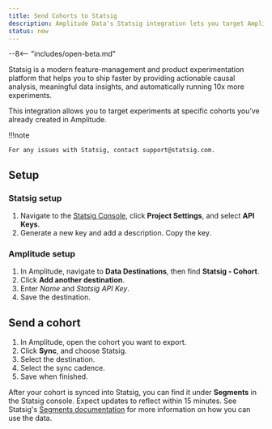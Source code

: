 ```yaml
---
title: Send Cohorts to Statsig
description: Amplitude Data's Statsig integration lets you target Amplitude cohorts with Statsig experiments.
status: new
---
```


--8<-- "includes/open-beta.md"

Statsig is a modern feature-management and product experimentation platform that helps you to ship faster by providing actionable causal analysis, meaningful data insights, and automatically running 10x more experiments.

This integration allows you to target experiments at specific cohorts you’ve already created in Amplitude.

!!!note

    For any issues with Statsig, contact support@statsig.com.

## Setup

### Statsig setup

1. Navigate to the [Statsig Console](https://console.statsig.com/login), click **Project Settings**, and select **API Keys**.
2. Generate a new key and add a description. Copy the key. 

### Amplitude setup 

1. In Amplitude, navigate to **Data Destinations**, then find **Statsig - Cohort**.
2. Click **Add another destination**.
3. Enter _Name_ and _Statsig API Key_.
4. Save the destination.

## Send a cohort

1. In Amplitude, open the cohort you want to export. 
2. Click **Sync**, and choose Statsig.
3. Select the destination.
4. Select the sync cadence.
5. Save when finished.

After your cohort is synced into Statsig, you can find it under **Segments** in the Statsig console. Expect updates to reflect within 15 minutes. See Statsig's [Segments documentation](https://docs.statsig.com/segments) for more information on how you can use the data.
